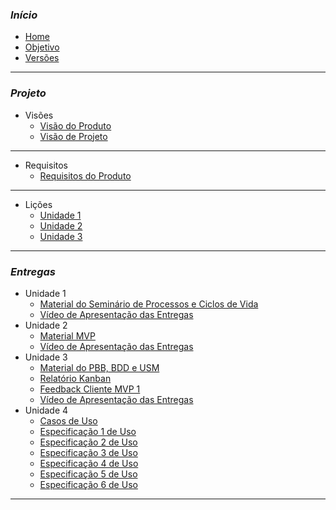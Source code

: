### _**Início**_
- [Home](README.md)
- [Objetivo](pages/objetivo.md)
- [Versões](pages/Versoes.md)

----------------------------------------------------
### _**Projeto**_

- Visões
   - [Visão do Produto](pages/VisaoProd.md)
   - [Visão de Projeto](pages/VisaoProj.md)
----------------------------------------------------

- Requisitos
   - [Requisitos do Produto](pages/RequisitosProd.md)
----------------------------------------------------

- Lições
   - [Unidade 1](pages/Licoes.md)
   - [Unidade 2](pages/Licoes2.md)
   - [Unidade 3](pages/Licoes3.md)
----------------------------------------------------
### _**Entregas**_

- Unidade 1 
   - [Material do Seminário de Processos e Ciclos de Vida](pages/SlidesSeminario.md)
   - [Vídeo de Apresentação das Entregas](pages/VideoEntrega.md)
- Unidade 2
   - [Material MVP](pages/QuadroRequisitos.md)
   - [Vídeo de Apresentação das Entregas](pages/VideoEntrega2.md)
- Unidade 3
   - [Material do PBB, BDD e USM](pages/PBB_USM.md)
   - [Relatório Kanban](pages/PrintsKanban.md)
   - [Feedback Cliente MVP 1](pages/VideoClienteUnidade3.md)
   - [Vídeo de Apresentação das Entregas](pages/VideoEntrega3.md)
- Unidade 4
   - [Casos de Uso](pages/Casos_Uso.md)
   - [Especificação 1 de Uso](pages/EspecificacaoUC/Esp1.md)
   - [Especificação 2 de Uso](pages/EspecificacaoUC/Esp2.md)
   - [Especificação 3 de Uso](pages/EspecificacaoUC/Esp3.md)
   - [Especificação 4 de Uso](pages/EspecificacaoUC/Esp4.md)
   - [Especificação 5 de Uso](pages/EspecificacaoUC/Esp5.md)
   - [Especificação 6 de Uso](pages/EspecificacaoUC/Esp6.md)
----------------------------------------------------


   
